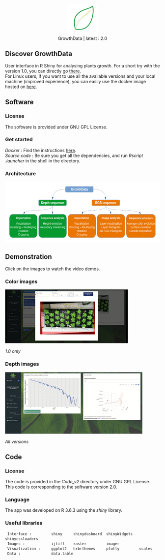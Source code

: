 
<div align="center">
     <span title="Docker Hub : GrowthData">
          <a href="https://hub.docker.com/repository/docker/sithamfr/growthdata" target="_tab" rel="noopener noreferrer">
               <img src="https://github.com/Sithamfr/GrowthData/blob/master/Medias/logo_growthdata.png" alt="Logo" width="100"/>
          </a>
     </span>
</div>

<div align="center">GrowthData | latest : 2.0</div>

## Discover GrowthData

User interface in R Shiny for analysing plants growth.
For a short try with the version 1.0, you can directly go <a href="https://sithamfr.shinyapps.io/GrowthData/" target="_tab" rel="noopener noreferrer">there</a>.<br>
For Linux users, if you want to use all the available versions and your local machine (improved experience), you can easily use the docker image hosted on <a href="https://hub.docker.com/repository/docker/sithamfr/growthdata" target="_tab" rel="noopener noreferrer">here</a>.

## Software

### License

The software is provided under GNU GPL License.

### Get started

*Docker* : Find the instructions <a href="https://hub.docker.com/repository/docker/sithamfr/growthdata" target="_tab" rel="noopener noreferrer">here</a>.<br>
*Source code* : Be sure you get all the dependencies, and run *Rscript .launcher* in the shell in the directory.

### Architecture

<span title="Architecture of GrowthData">
     <img src="https://github.com/Sithamfr/GrowthData/blob/master/Medias/schema_app.png" alt="Schema" height="200"/>
</span>

## Demonstration

Click on the images to watch the video demos.

### Color images

<a href="https://youtu.be/Q4Ofqn-mKlg">
     <span title="Watch the demo with color images">
          <img src="https://raw.githubusercontent.com/Sithamfr/GrowthData/master/Medias/vignette_color.png" alt="Watch the demo with color images" width=400>
     </span>
</a>

<i>1.0 only</i>

### Depth images

<a href="https://youtu.be/GfgNH0sg_Qg">
     <span title="Watch the demo with depth images">
          <img src="https://raw.githubusercontent.com/Sithamfr/GrowthData/master/Medias/vignette_depth.png" alt="Watch the demo with depth images" height=200>
     </span>
</a>

<i>All versions</i>

## Code

### License

The code is provided in the *Code_v2* directory under GNU GPL License. This code is corresponding to the software version 2.0.

### Language

The app was developed on R 3.6.3 using the *shiny* library.

### Useful libraries

     Interface :         shiny     shinydasboard  shinyWidgets   shinycssloaders
     Images :            ijtiff    raster         imager
     Visualization :     ggplot2   hrbrthemes     plotly         scales
     Data :              data.table

